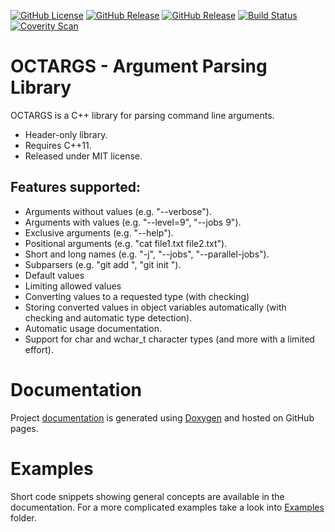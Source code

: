 [![GitHub License](https://img.shields.io/github/license/saveman/octargs.svg?style=flat)](https://github.com/saveman/octargs/blob/master/COPYING)
[![GitHub Release](https://img.shields.io/github/release/saveman/octargs.svg?style=flat)](https://github.com/saveman/octargs/releases/latest)
[![GitHub Release](https://img.shields.io/github/release/saveman/octargs.svg?style=flat&sort=semver)](https://github.com/saveman/octargs/releases)
[![Build Status](https://travis-ci.com/saveman/octargs.svg?branch=master)](https://travis-ci.org/saveman/octargs)
[![Coverity Scan](https://scan.coverity.com/projects/20102/badge.svg)](https://scan.coverity.com/projects/saveman-octargs)

# OCTARGS - Argument Parsing Library
OCTARGS is a C++ library for parsing command line arguments.

* Header-only library.
* Requires C++11.
* Released under MIT license.

## Features supported:

- Arguments without values (e.g. "--verbose").
- Arguments with values (e.g. "--level=9", "--jobs 9").
- Exclusive arguments (e.g. "--help").
- Positional arguments (e.g. "cat file1.txt file2.txt").
- Short and long names (e.g. "-j", "--jobs", "--parallel-jobs").
- Subparsers (e.g. "git add <params>", "git init <params>").
- Default values
- Limiting allowed values
- Converting values to a requested type (with checking)
- Storing converted values in object variables automatically (with checking and automatic type detection).
- Automatic usage documentation.
- Support for char and wchar_t character types (and more with a limited effort).

# Documentation

Project [documentation](https://saveman.github.io/octargs/) is generated using [Doxygen](http://www.doxygen.nl/) and hosted on GitHub pages.

# Examples

Short code snippets showing general concepts are available in the documentation. For a more complicated examples take a look into [Examples](examples/) folder.
